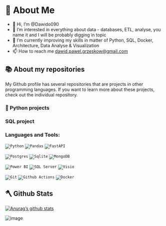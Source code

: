# :milky_way: About Me
- 👋 Hi, I’m @Dawido090
- 👀 I’m interested in everything about data - databases, ETL, analyse, you name it and I will be probably digging in topic
- 🌱 I’m currently improving my skills in matter of Python, SQL, Docker, Architecture, Data Analyse & Visualization
- 📫 How to reach me dawid.pawel.grzeskow@gmail.com
<!--- - 💞️ I’m looking to collaborate on ... --->

## :books: About my repositories

My Github profile has several repositories that are projects in other programming languages. If you want to learn more about these projects, check out the individual repository. 

### :snake: Python projects


### SQL project


### Languages and Tools:

<code><img alt="Python" src="https://img.shields.io/badge/python%20-%2314354C.svg?&style=for-the-badge&logo=python&logoColor=white"></code>
<code><img alt="Pandas" src="https://img.shields.io/badge/pandas-%23150458.svg?style=for-the-badge&logo=pandas&logoColor=white"></code>
<code><img alt="FastAPI" src="https://img.shields.io/badge/FastAPI-005571?style=for-the-badge&logo=fastapi"></code>

<code><img alt="Postgres" src="https://img.shields.io/badge/postgres-%23316192.svg?&style=for-the-badge&logo=postgresql&logoColor=white"/></code>
<code><img alt="Sqlite" src="https://img.shields.io/badge/sqlite-%2307405e.svg?&style=for-the-badge&logo=sqlite&logoColor=white"/></code>
<code><img alt="MongoDB" src="https://img.shields.io/badge/MongoDB-%234ea94b.svg?style=for-the-badge&logo=mongodb&logoColor=white"/></code>

<code><img alt="Power BI" src="https://img.shields.io/badge/Power%20BI-3670A0?style=for-the-badge&logo=PowerBI&logoColor=F2C811"></code>
<code><img alt="SQL Server" src="https://img.shields.io/badge/SQL%20Server-3670A0?style=for-the-badge&logo=microsoftsqlserver&logoColor=CC2927"/></code>
<code><img alt="Visio" src="https://img.shields.io/badge/Visio-3670A0?style=for-the-badge&logo=microsoftvisio&logoColor=3955A3"/></code>

<code><img alt="Git" src="https://img.shields.io/badge/git%20-%23F05033.svg?&style=for-the-badge&logo=git&logoColor=white"/></code>
<code><img alt="Github Actions" src="https://img.shields.io/badge/github%20actions-%232671E5.svg?style=for-the-badge&logo=githubactions&logoColor=white"/></code>
<code><img alt="Docker" src="https://img.shields.io/badge/docker%20-%230db7ed.svg?&style=for-the-badge&logo=docker&logoColor=white"/></code>

## :axe: Github Stats

[![Anurag’s github stats](https://github-readme-stats.vercel.app/api?username=Dawido090&show_icons=true&theme=Default)](https://github.com/Dawido090)

![image](https://github-readme-stats.vercel.app/api/top-langs/?username=Dawido090&layout=compact&langs_count=8&hide_border=true&title_color=blue&icon_color=000000&text_color=000000&bg_color=ffffff)



<!---
Dawido090/Dawido090 is a ✨ special ✨ repository because its `README.md` (this file) appears on your GitHub profile.
You can click the Preview link to take a look at your changes.
--->



